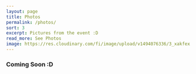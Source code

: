 ```yaml
---
layout: page
title: Photos
permalink: /photos/
sort: 3
excerpt: Pictures from the event :D
read_more: See Photos
image: https://res.cloudinary.com/fi/image/upload/v1494076336/3_xakfex.jpg
---
```


### Coming Soon :D